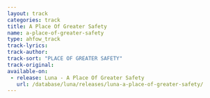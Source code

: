 ```yaml
---
layout: track
categories: track
title: A Place Of Greater Safety
name: a-place-of-greater-safety
type: ahfow_track
track-lyrics: 
track-author: 
track-sort: "PLACE OF GREATER SAFETY"
track-original: 
available-on:
 - release: Luna - A Place Of Greater Safety
   url: /database/luna/releases/luna-a-place-of-greater-safety/
---
```

